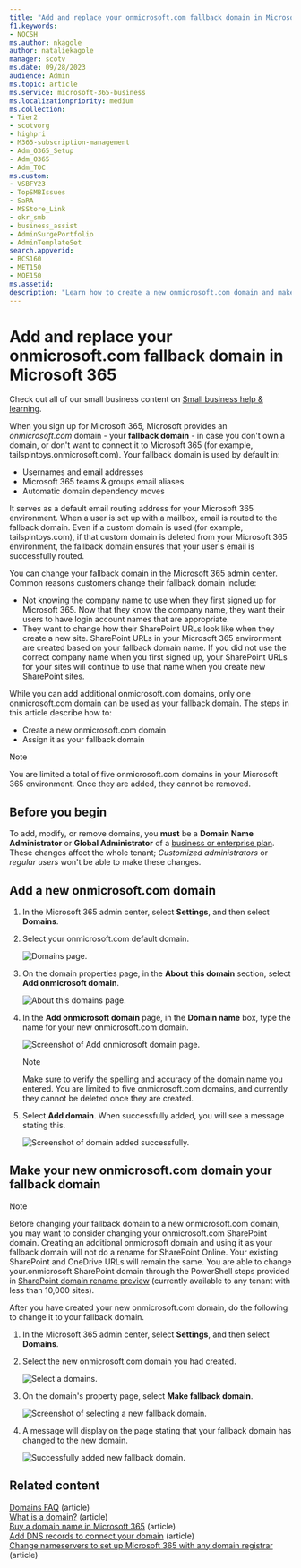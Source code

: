 ```yaml
---
title: "Add and replace your onmicrosoft.com fallback domain in Microsoft 365"
f1.keywords:
- NOCSH
ms.author: nkagole
author: nataliekagole
manager: scotv
ms.date: 09/28/2023
audience: Admin
ms.topic: article
ms.service: microsoft-365-business
ms.localizationpriority: medium
ms.collection: 
- Tier2
- scotvorg
- highpri
- M365-subscription-management
- Adm_O365_Setup
- Adm_O365
- Adm_TOC
ms.custom:
- VSBFY23
- TopSMBIssues
- SaRA
- MSStore_Link
- okr_smb
- business_assist
- AdminSurgePortfolio
- AdminTemplateSet
search.appverid:
- BCS160
- MET150
- MOE150
ms.assetid: 
description: "Learn how to create a new onmicrosoft.com domain and make it your new fallback domain."
---
```


# Add and replace your onmicrosoft.com fallback domain in Microsoft 365

Check out all of our small business content on [Small business help & learning](https://go.microsoft.com/fwlink/?linkid=2224585).

When you sign up for Microsoft 365, Microsoft provides an *onmicrosoft.com* domain - your **fallback domain** - in case you don't own a domain, or don't want to connect it to Microsoft 365 (for example, tailspintoys.onmicrosoft.com). Your fallback domain is used by default in:

- Usernames and email addresses
- Microsoft 365 teams & groups email aliases
- Automatic domain dependency moves

It serves as a default email routing address for your Microsoft 365 environment. When a user is set up with a mailbox, email is routed to the fallback domain.  Even if a custom domain is used (for example, tailspintoys.com), if that custom domain is deleted from your Microsoft 365 environment, the fallback domain ensures that your user's email is successfully routed.

You can change your fallback domain in the Microsoft 365 admin center. Common reasons customers change their fallback domain include:

- Not knowing the company name to use when they first signed up for Microsoft 365. Now that they know the company name, they want their users to have login account names that are appropriate. 
- They want to change how their SharePoint URLs look like when they create a new site. SharePoint URLs in your Microsoft 365 environment are created based on your fallback domain name. If you did not use the correct company name when you first signed up, your SharePoint URLs for your sites will continue to use that name when you create new SharePoint sites. 


While you can add additional onmicrosoft.com domains, only one onmicrosoft.com domain can be used as your fallback domain. The steps in this article describe how to:
- Create a new onmicrosoft.com domain
- Assign it as your fallback domain

> [!NOTE]
> You are limited a total of five onmicrosoft.com domains in your Microsoft 365 environment. Once they are added, they cannot be removed. 
  
## Before you begin

To add, modify, or remove domains, you **must** be a **Domain Name Administrator** or **Global Administrator** of a [business or enterprise plan](https://products.office.com/business/office). These changes affect the whole tenant; *Customized administrators* or *regular users* won't be able to make these changes.


## Add a new onmicrosoft.com domain

1. In the Microsoft 365 admin center, select **Settings**, and then select **Domains**.
2. Select your onmicrosoft.com default domain.

    ![Domains page.](../../media/onmicrosoft-domains.png)
  
3. On the domain properties page, in the **About this domain** section, select **Add onmicrosoft domain**.

    ![About this domains page.](../../media/add-onmicrosoft-domain-link.png)

4. In the **Add onmicrosoft domain** page, in the **Domain name** box, type the name for your new onmicrosoft.com domain. 

    ![Screenshot of Add onmicrosoft domain page.](../../media/add-an-onmicrosoftcom-domain-page.png)

    > [!NOTE]
    > Make sure to verify the spelling and accuracy of the domain name you entered. You are limited to five onmicrosoft.com domains, and currently they cannot be deleted once they are created.     

5. Select **Add domain**. When successfully added, you will see a message stating this. 
    
    ![Screenshot of domain added successfully.](../../media/domain-added.png)



## Make your new onmicrosoft.com domain your fallback domain


> [!NOTE]
> Before changing your fallback domain to a new onmicrosoft.com domain, you may want to consider changing your onmicrosoft.com SharePoint domain. Creating an additional onmicrosoft domain and using it as your fallback domain will not do a rename for SharePoint Online. Your existing SharePoint and OneDrive URLs will remain the same.  You are able to change your.onmicrosoft SharePoint domain through the PowerShell steps provided in [SharePoint domain rename preview](/sharepoint/change-your-sharepoint-domain-name) (currently available to any tenant with less than 10,000 sites).

After you have created your new onmicrosoft.com domain, do the following to change it to your fallback domain.

1. In the Microsoft 365 admin center, select **Settings**, and then select **Domains**. 

2. Select the new onmicrosoft.com domain you had created.

    ![Select a domains.](../../media/onmicrosoft-domains-added.png) 

3. On the domain's property page, select **Make fallback domain**.
 
    ![Screenshot of selecting a new fallback domain.](../../media/new-fallback.png) 

4. A message will display on the page stating that your fallback domain has changed to the new domain.

    ![Successfully added new fallback domain.](../../media/fallback-success.png) 

## Related content

[Domains FAQ](domains-faq.yml) (article)</br>
[What is a domain?](../get-help-with-domains/what-is-a-domain.md) (article)</br>
[Buy a domain name in Microsoft 365](../get-help-with-domains/buy-a-domain-name.md) (article)</br>
[Add DNS records to connect your domain](../get-help-with-domains/create-dns-records-at-any-dns-hosting-provider.md) (article)</br>
[Change nameservers to set up Microsoft 365 with any domain registrar](../get-help-with-domains/change-nameservers-at-any-domain-registrar.md) (article)
